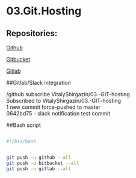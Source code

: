 # 03.Git.Hosting

## Repositories:

[Github](https://github.com/VitalyShirgazin/03.-GIT-hosting)

[Gitbucket](https://bitbucket.org/VitalyShirgazin/gitbucket_03_hosting/src/master/)

[Gitlab](https://gitlab.com/kukish6000/03-git-hosting/-/tree/master)


##Gitlab/Slack integration

/github subscribe VitalyShirgazin/03.-GIT-hosting  
Subscribed to VitalyShirgazin/03.-GIT-hosting  
1 new commit force-pushed to master  
0642bd75 - slack notification test commit  

##Bash script

```bash

#!/bin/bash


git push -u github --all
git push -u bitbucket --all
git push -u gitlab --all

```
